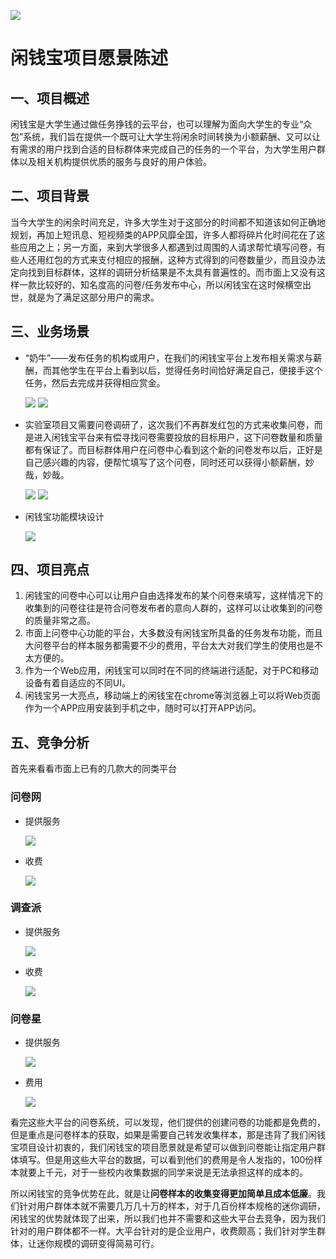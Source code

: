 ![](../pics/logo.png)
# 闲钱宝项目愿景陈述

## 一、项目概述
闲钱宝是大学生通过做任务挣钱的云平台，也可以理解为面向大学生的专业“众包”系统，我们旨在提供一个既可让大学生将闲余时间转换为小额薪酬、又可以让有需求的用户找到合适的目标群体来完成自己的任务的一个平台，为大学生用户群体以及相关机构提供优质的服务与良好的用户体验。

## 二、项目背景
当今大学生的闲余时间充足，许多大学生对于这部分的时间都不知道该如何正确地规划，再加上短讯息、短视频类的APP风靡全国，许多人都将碎片化时间花在了这些应用之上；另一方面，来到大学很多人都遇到过周围的人请求帮忙填写问卷，有些人还用红包的方式来支付相应的报酬，这种方式得到的问卷数量少，而且没办法定向找到目标群体，这样的调研分析结果是不太具有普遍性的。而市面上又没有这样一款比较好的、知名度高的问卷/任务发布中心，所以闲钱宝在这时候横空出世，就是为了满足这部分用户的需求。

## 三、业务场景
- “奶牛”——发布任务的机构或用户，在我们的闲钱宝平台上发布相关需求与薪酬，而其他学生在平台上看到以后，觉得任务时间恰好满足自己，便接手这个任务，然后去完成并获得相应赏金。

    ![](../pics/Activity/cowActivityTask.png)
    ![](../pics/Activity/stuActivityTask.png)

- 实验室项目又需要问卷调研了，这次我们不再群发红包的方式来收集问卷，而是进入闲钱宝平台来有偿寻找问卷需要投放的目标用户，这下问卷数量和质量都有保证了。而目标群体用户在问卷中心看到这个新的问卷发布以后，正好是自己感兴趣的内容，便帮忙填写了这个问卷，同时还可以获得小额薪酬，妙哉，妙哉。

    ![](../pics/Activity/cowActivityQue.png)
    ![](../pics/Activity/stuActivityQue.png)

- 闲钱宝功能模块设计

    ![](../pics/SD/ModuleDesign.png)

## 四、项目亮点
1. 闲钱宝的问卷中心可以让用户自由选择发布的某个问卷来填写，这样情况下的收集到的问卷往往是符合问卷发布者的意向人群的，这样可以让收集到的问卷的质量非常之高。
2. 市面上问卷中心功能的平台，大多数没有闲钱宝所具备的任务发布功能，而且大问卷平台的样本服务都需要不少的费用，平台太大对我们学生的使用也是不太方便的。
3. 作为一个Web应用，闲钱宝可以同时在不同的终端进行适配，对于PC和移动设备有着自适应的不同UI。
4. 闲钱宝另一大亮点，移动端上的闲钱宝在chrome等浏览器上可以将Web页面作为一个APP应用安装到手机之中，随时可以打开APP访问。
 

## 五、竞争分析
首先来看看市面上已有的几款大的同类平台

### 问卷网
- 提供服务

    ![](media/img/Vision1.png)
- 收费

    ![](media/img/Vision1_2.png)

### 调查派
- 提供服务

    ![](media/img/Vision2.png)
- 收费

    ![](media/img/Vision2_2.png)

### 问卷星
- 提供服务

    ![](media/img/Vision3.png)
- 费用

    ![](media/img/Vision3_2.png)

看完这些大平台的问卷系统，可以发现，他们提供的创建问卷的功能都是免费的，但是重点是问卷样本的获取，如果是需要自己转发收集样本，那是违背了我们闲钱宝项目设计初衷的，我们闲钱宝的项目愿景就是希望可以做到问卷能让指定用户群体填写。但是用这些大平台的数据，可以看到他们的费用是令人发指的，100份样本就要上千元，对于一些校内收集数据的同学来说是无法承担这样的成本的。

所以闲钱宝的竞争优势在此，就是让**问卷样本的收集变得更加简单且成本低廉**。我们针对用户群体本就不需要几万几十万的样本，对于几百份样本规格的迷你调研，闲钱宝的优势就体现了出来，所以我们也并不需要和这些大平台去竞争，因为我们针对的用户群体都不一样。大平台针对的是企业用户，收费颇高；我们针对学生群体，让迷你规模的调研变得简易可行。